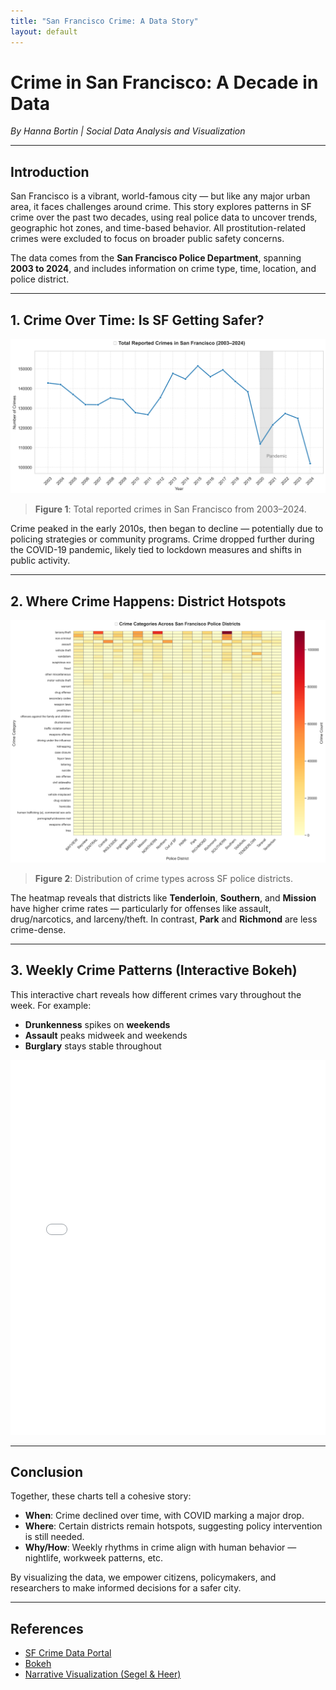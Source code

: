 ```yaml
---
title: "San Francisco Crime: A Data Story"
layout: default
---
```


# Crime in San Francisco: A Decade in Data

*By Hanna Bortin | Social Data Analysis and Visualization*

---

##  Introduction

San Francisco is a vibrant, world-famous city — but like any major urban area, it faces challenges around crime. This story explores patterns in SF crime over the past two decades, using real police data to uncover trends, geographic hot zones, and time-based behavior. All prostitution-related crimes were excluded to focus on broader public safety concerns.

The data comes from the **San Francisco Police Department**, spanning **2003 to 2024**, and includes information on crime type, time, location, and police district.

---

## 1. Crime Over Time: Is SF Getting Safer?

![Line Chart](images/line_chart.png)

> **Figure 1**: Total reported crimes in San Francisco from 2003–2024.

Crime peaked in the early 2010s, then began to decline — potentially due to policing strategies or community programs. Crime dropped further during the COVID-19 pandemic, likely tied to lockdown measures and shifts in public activity.

---

##  2. Where Crime Happens: District Hotspots

![Heatmap](images/heatmap.png)

> **Figure 2**: Distribution of crime types across SF police districts.

The heatmap reveals that districts like **Tenderloin**, **Southern**, and **Mission** have higher crime rates — particularly for offenses like assault, drug/narcotics, and larceny/theft. In contrast, **Park** and **Richmond** are less crime-dense.

---

## 3. Weekly Crime Patterns (Interactive Bokeh)

This interactive chart reveals how different crimes vary throughout the week. For example:

- **Drunkenness** spikes on **weekends**
- **Assault** peaks midweek and weekends
- **Burglary** stays stable throughout

<iframe src="images/bokeh_chart.html" width="100%" height="600" frameborder="0"></iframe>

---

##  Conclusion

Together, these charts tell a cohesive story:

- **When**: Crime declined over time, with COVID marking a major drop.
- **Where**: Certain districts remain hotspots, suggesting policy intervention is still needed.
- **Why/How**: Weekly rhythms in crime align with human behavior — nightlife, workweek patterns, etc.

By visualizing the data, we empower citizens, policymakers, and researchers to make informed decisions for a safer city.

---

## References

- [SF Crime Data Portal](https://data.sfgov.org)
- [Bokeh](https://bokeh.org)
- [Narrative Visualization (Segel & Heer)](http://vis.stanford.edu/files/2010-Narrative-InfoVis.pdf)

